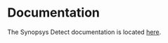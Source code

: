 # <b>Documentation</b>

The Synopsys Detect documentation is located [here](https://sig-product-docs.synopsys.com/bundle/integrations-detect/page/introduction.html).
